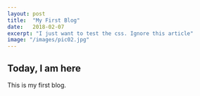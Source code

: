 ```yaml
---
layout: post
title:  "My First Blog"
date:   2018-02-07
excerpt: "I just want to test the css. Ignore this article"
image: "/images/pic02.jpg"
---
```


## Today, I am here


This is my first blog.
